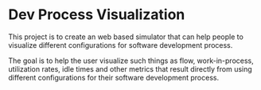 # Dev Process Visualization

This project is to create an web based simulator that can help people to visualize different configurations for software development process.

The goal is to help the user visualize such things as flow, work-in-process, utilization rates, idle times and other metrics that result directly
from using different configurations for their software development process. 